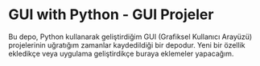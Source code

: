 # GUI with Python - GUI Projeler

Bu depo, Python kullanarak geliştirdiğim GUI (Grafiksel Kullanıcı Arayüzü) projelerinin uğratığım zamanlar kaydedildiği bir depodur. Yeni bir özellik ekledikçe veya uygulama geliştirdikçe buraya eklemeler yapacağım.
